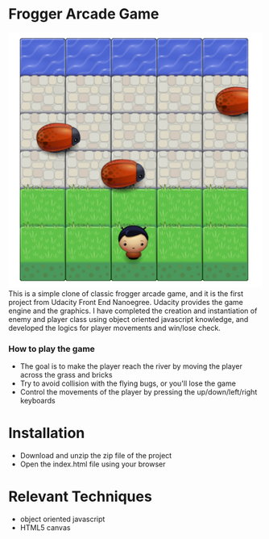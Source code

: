 # Frogger Arcade Game
![Image of Demo](images/demo.PNG)
This is a simple clone of classic frogger arcade game, and it is the first project from Udacity Front End Nanoegree.
Udacity provides the game engine and the graphics. I have completed the creation and instantiation of enemy and player class using object oriented javascript knowledge, and developed the logics for player movements and win/lose check.

### How to play the game
- The goal is to make the player reach the river by moving the player across the grass and bricks 
- Try to avoid collision with the flying bugs, or you'll lose the game
- Control the movements of the player by pressing the up/down/left/right keyboards

# Installation

  - Download and unzip the zip file of the project
  - Open the index.html file using your browser

# Relevant Techniques 
- object oriented javascript
- HTML5 canvas

